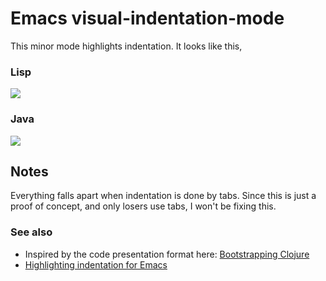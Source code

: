 # Emacs visual-indentation-mode

This minor mode highlights indentation. It looks like this,

### Lisp

![](http://i.imgur.com/883Uq.png)

### Java

![](http://i.imgur.com/KKMs3.png)

## Notes

Everything falls apart when indentation is done by tabs. Since this is
just a proof of concept, and only losers use tabs, I won't be fixing
this.

### See also

 * Inspired by the code presentation format here: [Bootstrapping Clojure](http://www.infoq.com/presentations/Bootstrapping-Clojure)
 * [Highlighting indentation for Emacs](https://github.com/antonj/Highlight-Indentation-for-Emacs/)
